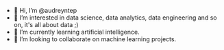 - 👋 Hi, I’m @audreyntep
- 👀 I’m interested in data science, data analytics, data engineering and so on, it's all about data ;)
- 🌱 I’m currently learning artificial intelligence.
- 💞️ I’m looking to collaborate on machine learning projects.

<!---
audreyntep/audreyntep is a ✨ special ✨ repository because its `README.md` (this file) appears on your GitHub profile.
You can click the Preview link to take a look at your changes.
--->

